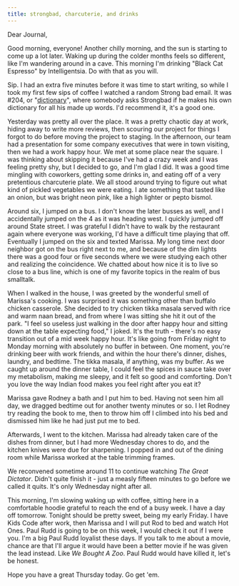 ```yaml
---
title: strongbad, charcuterie, and drinks
---
```


Dear Journal,

Good morning, everyone! Another chilly morning, and the sun is starting
to come up a lot later. Waking up during the colder months feels so
different, like I'm wandering around in a cave. This morning I'm
drinking "Black Cat Espresso" by Intelligentsia. Do with that as you
will.

Sip. I had an extra five minutes before it was time to start writing, so
while I took my first few sips of coffee I watched a random Strong bad
email. It was \#204, or "[dictionary]", where somebody asks Strongbad if
he makes his own dictionary for all his made up words. I'd recommend it,
it's a good one.

Yesterday was pretty all over the place. It was a pretty chaotic day at
work, hiding away to write more reviews, then scouring our project for
things I forgot to do before moving the project to staging. In the
afternoon, our team had a presentation for some company executives that
were in town visiting, then we had a work happy hour. We met at some
place near the square. I was thinking about skipping it because I've had
a crazy week and I was feeling pretty shy, but I decided to go, and I'm
glad I did. It was a good time mingling with coworkers, getting some
drinks in, and eating off of a very pretentious charcuterie plate. We
all stood around trying to figure out what kind of pickled vegetables we
were eating. I ate something that tasted like an onion, but was bright
neon pink, like a high lighter or pepto bismol.

Around six, I jumped on a bus. I don't know the later busses as well,
and I accidentally jumped on the 4 as it was heading west. I quickly
jumped off around State street. I was grateful I didn't have to walk by
the restaurant again where everyone was working, I'd have a difficult
time playing that off. Eventually I jumped on the six and texted
Marissa. My long time next door neighbor got on the bus right next to
me, and because of the dim lights there was a good four or five seconds
where we were studying each other and realizing the coincidence. We
chatted about how nice it is to live so close to a bus line, which is
one of my favorite topics in the realm of bus smalltalk.

When I walked in the house, I was greeted by the wonderful smell of
Marissa's cooking. I was surprised it was something other than buffalo
chicken casserole. She decided to try chicken tikka masala served with
rice and warm naan bread, and from where I was sitting she hit it out of
the park. "I feel so useless just walking in the door after happy hour
and sitting down at the table expecting food," I joked. It's the truth -
there's no easy transition out of a mid week happy hour. It's like going
from Friday night to Monday morning with absolutely no buffer in
between. One moment, you're drinking beer with work friends, and within
the hour there's dinner, dishes, laundry, and bedtime. The tikka masala,
if anything, was my buffer. As we caught up around the dinner table, I
could feel the spices in sauce take over my metabolism, making me
sleepy, and it felt so good and comforting. Don't you love the way
Indian food makes you feel right after you eat it?

Marissa gave Rodney a bath and I put him to bed. Having not seen him all
day, we dragged bedtime out for another twenty minutes or so. I let
Rodney try reading the book to me, then to throw him off I climbed into
his bed and dismissed him like he had just put me to bed.

Afterwards, I went to the kitchen. Marissa had already taken care of the
dishes from dinner, but I had more Wednesday chores to do, and the
kitchen knives were due for sharpening. I popped in and out of the
dining room while Marissa worked at the table trimming frames.

We reconvened sometime around 11 to continue watching *The Great
Dictator*. Didn't quite finish it - just a measly fifteen minutes to go
before we called it quits. It's only Wednesday night after all.

This morning, I'm slowing waking up with coffee, sitting here in a
comfortable hoodie grateful to reach the end of a busy week. I have a
day off tomorrow. Tonight should be pretty sweet, being my early Friday.
I have Kids Code after work, then Marissa and I will put Rod to bed and
watch Hot Ones. Paul Rudd is going to be on this week, I would check it
out if I were you. I'm a big Paul Rudd loyalist these days. If you talk
to me about a movie, chance are that I'll argue it would have been a
better movie if he was given the lead instead. Like *We Bought A Zoo*.
Paul Rudd would have killed it, let's be honest.

Hope you have a great Thursday today. Go get 'em.

  [dictionary]: https://www.youtube.com/watch?v=MujQp2NKl5U

